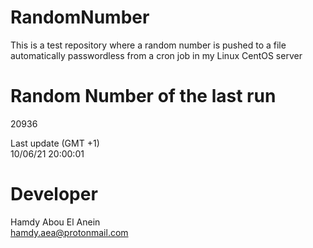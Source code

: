 # RandomNumber    
This is a test repository where a random number is pushed to a file automatically passwordless from a cron job in my Linux CentOS server    
# Random Number of the last run   
20936
      
Last update (GMT +1)    
10/06/21 20:00:01
# Developer    
Hamdy Abou El Anein   
hamdy.aea@protonmail.com
